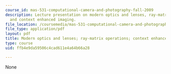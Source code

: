 ```yaml
---
course_id: mas-531-computational-camera-and-photography-fall-2009
description: Lecture presentation on modern optics and lenses, ray-matrix operations,
  and context enhanced imaging.
file_location: /coursemedia/mas-531-computational-camera-and-photography-fall-2009/ffb4e9da59506c4cad611e4a64b66a28_MITMAS_531F09_lec02.pdf
file_type: application/pdf
layout: pdf
title: Modern optics and lenses; ray-matrix operations; context enhanced imaging
type: course
uid: ffb4e9da59506c4cad611e4a64b66a28

---
```

None